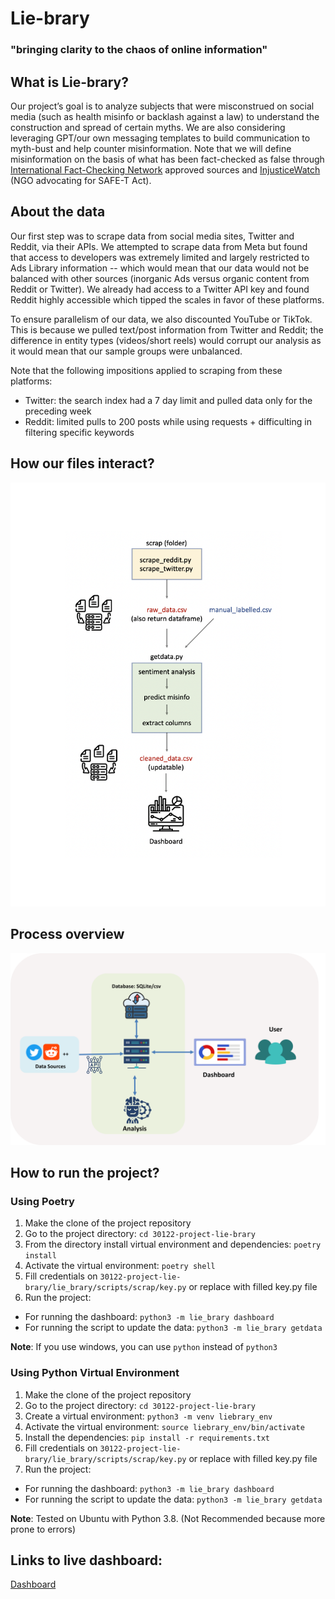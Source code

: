 # Lie-brary
### "bringing clarity to the chaos of online information"


## What is Lie-brary?
Our project’s goal is to analyze subjects that were misconstrued on social media (such as health misinfo or backlash against a law) to understand the construction and spread of certain myths. We are also considering leveraging GPT/our own messaging templates to build communication to myth-bust and help counter misinformation.  Note that we will define misinformation on the basis of what has been fact-checked as false through [International Fact-Checking Network](https://www.poynter.org/ifcn/) approved sources and [InjusticeWatch](https://www.injusticewatch.org/news/prisons-and-jails/2022/safe-t-act-purge-law-illinois-fact-check/) (NGO advocating for SAFE-T Act).

## About the data
Our first step was to scrape data from social media sites, Twitter and Reddit, via their APIs. We attempted to scrape data from Meta but found that access to developers was extremely limited and largely restricted to Ads Library information -- which would mean that our data would not be balanced with other sources (inorganic Ads versus organic content from Reddit or Twitter). We already had access to a Twitter API key and found Reddit highly accessible which tipped the scales in favor of these platforms.

To ensure parallelism of our data, we also discounted YouTube or TikTok. This is because we pulled text/post information from Twitter and Reddit; the difference in entity types (videos/short reels) would corrupt our analysis as it would mean that our sample groups were unbalanced.

Note that the following impositions applied to scraping from these platforms:
- Twitter: the search index had a 7 day limit and pulled data only for the preceding week
- Reddit: limited pulls to 200 posts while using requests + difficulting in filtering specific keywords

## How our files interact?
![image](lie_brary/assets/concept.png)


## Process overview
![image](lie_brary/assets/liebrary_diagram.png)


## How to run the project?

### Using Poetry
1. Make the clone of the project repository
2. Go to the project directory: ``cd 30122-project-lie-brary``
3. From the directory install virtual environment and dependencies: ``poetry install``
4. Activate the virtual environment: ``poetry shell``
5. Fill credentials on ``30122-project-lie-brary/lie_brary/scripts/scrap/key.py`` or replace with filled key.py file 
6. Run the project:
- For running the dashboard: ``python3 -m lie_brary dashboard``
- For running the script to update the data: ``python3 -m lie_brary getdata``

**Note**: If you use windows, you can use ``python`` instead of ``python3``

### Using Python Virtual Environment
1. Make the clone of the project repository
2. Go to the project directory: ``cd 30122-project-lie-brary``
3. Create a virtual environment: ``python3 -m venv liebrary_env``
4. Activate the virtual environment: ``source liebrary_env/bin/activate``
5. Install the dependencies: ``pip install -r requirements.txt``
6. Fill credentials on ``30122-project-lie-brary/lie_brary/scripts/scrap/key.py`` or replace with filled key.py file
7. Run the project:
- For running the dashboard: ``python3 -m lie_brary dashboard``
- For running the script to update the data: ``python3 -m lie_brary getdata``

**Note**: Tested on Ubuntu with Python 3.8. (Not Recommended because more prone to errors)

## Links to live dashboard:
[Dashboard](http://rezarzky.my.id:8051/)
